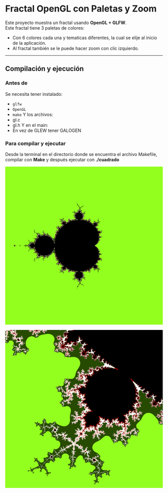 # Fractal OpenGL con Paletas y Zoom

Este proyecto muestra un fractal usando **OpenGL + GLFW**.  
Este fractal tiene 3 paletas de colores:
- Con 6 colores cada una y tematicas diferentes, la cual se elije al inicio de la aplicación.  
- Al fractal también se le puede hacer zoom con clic izquierdo.

---

## Compilación y ejecución

### Antes de
Se necesita tener instalado:
- `glfw`
- `OpenGL`
- `make`
Y los archivos:
- gl.c
- gl.h
Y en el main:
- En vez de GLEW tener GALOGEN

### Para compilar y ejecutar
Desde la terminal en el directorio donde se encuentra el archivo Makefile, compilar con **Make** y después ejecutar con **./cuadrado**

![Tematica mexicana](imagenes/mex.png)

![Zoom aplicado](imagenes/mexZoom.png)
